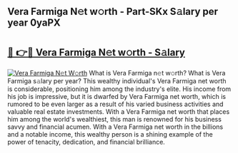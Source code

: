 ## Vera Farmiga N𝚎t w𝚘rth - Part-SKx S𝚊lary per year 0yaPX

# <h2><a href="http://gc1ddz2.nevu.top/?p=Vera+Farmiga">🔗 👉🔴 Vera Farmiga N𝚎t w𝚘rth - S𝚊lary</a></h2>

[![Vera Farmiga N𝚎t W𝚘rth](https://i.imgur.com/Oavwk0R.jpeg)](http://gc1ddz2.nevu.top/?p=Vera+Farmiga)
What is Vera Farmiga n𝚎t w𝚘rth? What is Vera Farmiga s𝚊lary per year?
This wealthy individual's Vera Farmiga net worth is considerable, positioning him among the industry's elite. His income from his job is impressive, but it is dwarfed by Vera Farmiga net worth, which is rumored to be even larger as a result of his varied business activities and valuable real estate investments. With a Vera Farmiga net worth that places him among the world's wealthiest, this man is renowned for his business savvy and financial acumen. With a Vera Farmiga net worth in the billions and a notable income, this wealthy person is a shining example of the power of tenacity, dedication, and financial brilliance.

